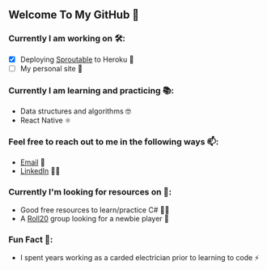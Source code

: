 ## Welcome To My GitHub 👋

### Currently I am working on 🛠️:
- [x] Deploying [Sproutable](https://sprouttable.herokuapp.com/) to Heroku 🌱
- [ ] My personal site 📄

### Currently I am learning and practicing 📚:
* Data structures and algorithms 🤓
* React Native ⚛️

### Feel free to reach out to me in the following ways 📫:
* [Email](mailto:Ryan.M.Schleck@gmail.com) 📧
* [LinkedIn](https://www.linkedin.com/in/ryan-schleck/) 🧑‍💼

### Currently I'm looking for resources on 📑:
* Good free resources to learn/practice C# 🧑‍🏫
* A [Roll20](https://roll20.net/) group looking for a newbie player 🎲

### Fun Fact 🔖:
* I spent years working as a carded electrician prior to learning to code ⚡
